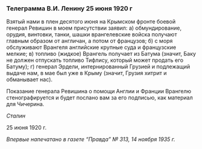 ### Телеграмма В.И. Ленину 25 июня 1920 г

Взятый нами в плен десятого июня на Крымском фронте боевой генерал Ревишин в моем присутствии заявил: а) обмундирование, орудия, винтовки, танки, шашки врангелевские войска получают главным образом от англичан, а потом от французов; б) с моря обслуживают Врангеля английские крупные суда и французские мелкие; в) топливо (жидкое) Врангель получает из Батума (значит, Баку не должен отпускать топливо Тифлису, который может продать его Батуму); г) генерал Эрдели, интернированный Грузией и подлежащий выдаче нам, в мае был уже в Крыму (значит, Грузия хитрит и обманывает нас).

Показание генерала Ревишина о помощи Англии и Франции Врангелю стенографируется и будет послано вам за его подписью, как материал для Чичерина.

_Сталин_

25 июня 1920 г.

_Впервые напечатано в газете “Правда” №_ _313, 14 ноября 1935_ _г._